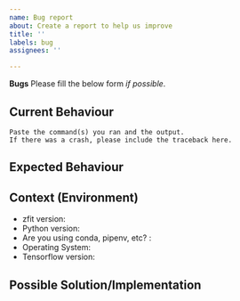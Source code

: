 ```yaml
---
name: Bug report
about: Create a report to help us improve
title: ''
labels: bug
assignees: ''

---
```


**Bugs** Please fill the below form _if possible_.

<!--- Provide a general summary of the issue in the Title above -->

## Current Behaviour

<!--- Tell us what happens instead of the expected behavior -->
<!--- Include the commands you ran and the output. -->

```
Paste the command(s) you ran and the output.
If there was a crash, please include the traceback here.
```

## Expected Behaviour
<!--- Tell us what should happen. -->

## Context (Environment)
<!--- How has this issue affected you? What are you trying to accomplish? -->
<!--- Providing context helps us come up with a solution that is most useful in the real world -->
* zfit version:
* Python version:
* Are you using conda, pipenv, etc? :
* Operating System:
* Tensorflow version:

## Possible Solution/Implementation
<!--- Not obligatory, but suggest a fix/reason for the bug, -->
<!--- and maybe suggest an idea for implementing addition or change -->
